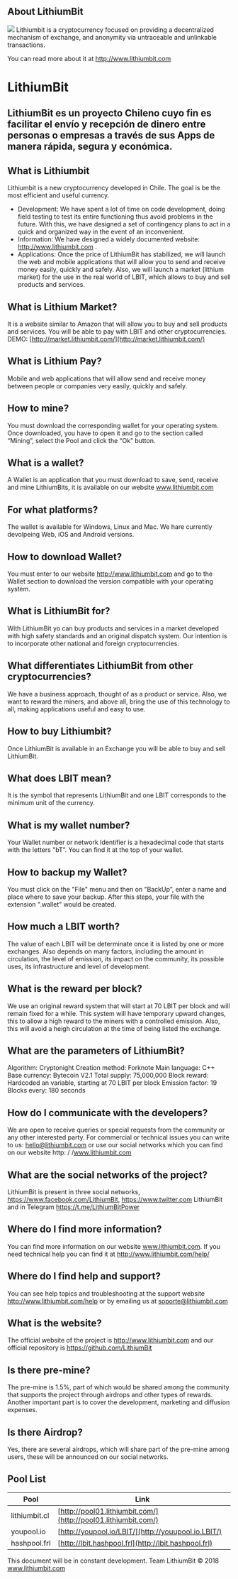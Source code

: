 ## About LithiumBit

<img src="http://storage.lithiumbit.com/storage/logo-LithiumBit-web.png">
Lithiumbit is a cryptocurrency focused on providing a decentralized mechanism of exchange, and anonymity via untraceable and unlinkable transactions.

You can read more about it at http://www.lithiumbit.com

# LithiumBit
## LithiumBit es un proyecto Chileno cuyo fin es facilitar el envío y recepción de dinero entre personas o empresas a través de sus Apps de manera rápida, segura y económica.

## What is Lithiumbit
Lithiumbit is a new cryptocurrency developed in Chile. The goal is be the most efficient and useful currency.
- Development: We have spent a lot of time on code development, doing field testing to test its entire functioning thus avoid problems in the future. With this, we have designed a set of contingency plans to act in a quick and organized way in the event of an inconvenient.
- Information: We have designed a widely documented website: http://www.lithiumbit.com .
- Applications: Once the price of LithiumBit has stabilized, we will launch the web and mobile applications that will allow you to send and receive money easily, quickly and safely. Also, we will launch a market (lithium market) for the use in the real world of LBIT, which allows to buy and sell products and services.

## What is Lithium Market?
It is a website similar to Amazon that will allow you to buy and sell products and services. You will be able to pay with LBIT and other cryptocurrencies. DEMO: [http://market.lithiumbit.com/](http://market.lithiumbit.com/)

## What is Lithium Pay?
Mobile and web applications that will allow send and receive money between people or companies very easily, quickly and safely.

## How to mine?
You must download the corresponding wallet for your operating system. Once downloaded, you have to open it and go to the section called “Mining”, select the Pool and click the “Ok” button.

## What is a wallet?
A Wallet is an application that you must download to save, send, receive and mine LithiumBits, it is available on our website www.lithiumbit.com

## For what platforms?
The wallet is available for Windows, Linux and Mac. We hare currently devolpeing Web, iOS and Android versions.

## How to download Wallet?
You must enter to our website http://www.lithiumbit.com and go to the Wallet section to download the version compatible with your operating system.

## What is LithiumBit for?
With LithiumBit yo can buy products and services in a market developed with high safety standards and an original dispatch system. Our intention is to incorporate other national and foreign cryptocurrencies.

## What differentiates LithiumBit from other cryptocurrencies?
We have a business approach, thought of as a product or service. Also, we want to reward the miners, and above all, bring the use of this technology to all, making applications useful and easy to use.

## How to buy Lithiumbit?
Once LithiumBit is available in an Exchange you will be able to buy and sell LithiumBit.

## What does LBIT mean?
It is the symbol that represents LithiumBit and one LBIT corresponds to the minimum unit of the currency.

## What is my wallet number?
Your Wallet number or network Identifier is a hexadecimal code that starts with the letters "bT”. You can find it at the top of your wallet.

## How to backup my Wallet?
You must click on the "File" menu and then on "BackUp”, enter a name and place where to save your backup. After this steps, your file with the extension ".wallet" would be created.

## How much a LBIT worth?
The value of each LBIT will be determinate once it is listed by one or more exchanges. Also depends on many factors, including the amount in circulation, the level of emission, its impact on the community, its possible uses, its infrastructure and level of development.

## What is the reward per block?
We use an original reward system that will start at 70 LBIT per block and will remain fixed for a while. This system will have temporary upward changes, this to allow a high reward to the miners with a controlled emission. Also, this will avoid a heigh circulation at the time of being listed the exchange.

## What are the parameters of LithiumBit?
Algorithm: Cryptonight
Creation method: Forknote
Main language: C++
Base currency: Bytecoin V2.1
Total supply: 75,000,000
Block reward: Hardcoded an variable, starting at 70 LBIT per block
Emission factor: 19
Blocks every: 180 seconds

## How do I communicate with the developers?
We are open to receive queries or special requests from the community or any other interested party. For commercial or technical issues you can write to us: hello@lithiumbit.com or use our social networks which you can find on our website http: / /www.lithiumbit.com

## What are the social networks of the project?
LithiumBit is present in three social networks, https://www.facebook.com/LithiumBit, https://www.twitter.com LithiumBit and in Telegram https://t.me/LithiumBitPower

## Where do I find more information?
You can find more information on our website www.lithiumbit.com. If you need technical help you can find it at http://www.lithiumbit.com/help/

## Where do I find help and support?
You can see help topics and troubleshooting at the support website http://www.lithiumbit.com/help or by emailing us at soporte@lithiumbit.com

## What is the website?
The official website of the project is http://www.lithiumbit.com and our official repository is https://github.com/LithiumBit

## Is there pre-mine?
The pre-mine is 1.5%, part of which would be shared among the community that supports the project through airdrops and other types of rewards. Another important part is to cover the development, marketing and diffusion expenses.

## Is there Airdrop?
Yes, there are several airdrops, which will share part of the pre-mine among users, these will be announced on our social networks.

## Pool List
| Pool | Link |
|------|------|
| lithiumbit.cl | [http://pool01.lithiumbit.com/](http://pool01.lithiumbit.com/) |
| youpool.io | [http://youpool.io/LBIT/](http://youupool.io.LBIT/) |
| hashpool.frl | [http://lbit.hashpool.frl](http://lbit.hashpool.frl) |


This document will be in constant development.
Team LithiumBit © 2018
www.lithiumbit.com
